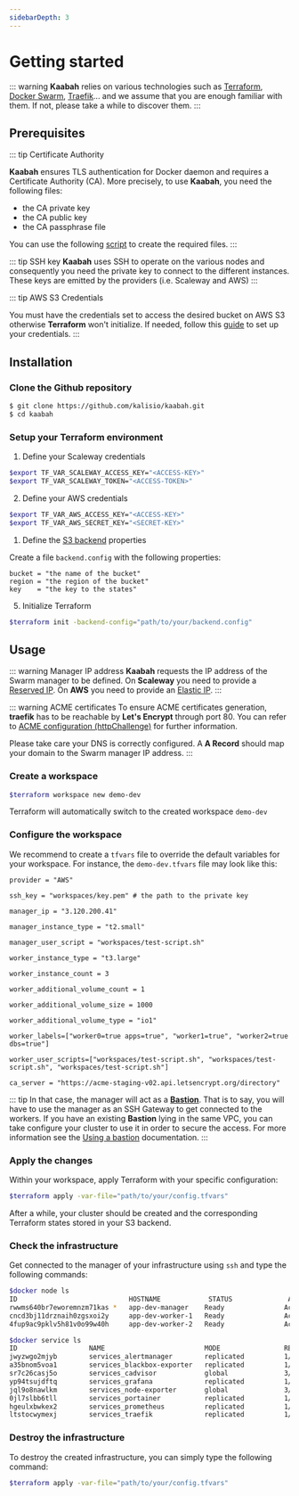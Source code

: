 ```yaml
---
sidebarDepth: 3
---
```


# Getting started

::: warning 
**Kaabah** relies on various technologies such as [Terraform](https://www.terraform.io/), [Docker Swarm](https://docs.docker.com/engine/swarm/), [Traefik](https://portainer.io)... and we assume that you are enough familiar with them. If not, please take a while to discover them.
:::

## Prerequisites

::: tip Certificate Authority

**Kaabah** ensures TLS authentication for Docker daemon and requires a Certificate Authority (CA). More precisely, to use **Kaabah**, you need the following files:
- the CA private key
- the CA public key
- the CA passphrase file

You can use the following [script](https://gist.github.com/cnouguier/c5cb4ba99ad45bced4476e2d175342a1) to create the required files. 
:::

::: tip SSH key
**Kaabah** uses SSH to operate on the various nodes and consequently you need the private key to connect to the different instances. These keys are emitted by the providers (i.e. Scaleway and AWS)
:::

::: tip AWS S3 Credentials

You must have the credentials set to access the desired bucket on AWS S3 otherwise **Terraform** won't initialize. 
If needed, follow this [guide](https://docs.aws.amazon.com/sdk-for-java/v1/developer-guide/setup-credentials.html) to set up your credentials. 
::: 

## Installation

### Clone the Github repository

```bash
$ git clone https://github.com/kalisio/kaabah.git
$ cd kaabah
```

### Setup your Terraform environment

1. Define your Scaleway credentials

```bash
$export TF_VAR_SCALEWAY_ACCESS_KEY="<ACCESS-KEY>"
$export TF_VAR_SCALEWAY_TOKEN="<ACCESS-TOKEN>" 
```

2. Define your AWS credentials

```bash
$export TF_VAR_AWS_ACCESS_KEY="<ACCESS-KEY>"
$export TF_VAR_AWS_SECRET_KEY="<SECRET-KEY>" 
```

1. Define the [S3 backend](https://www.terraform.io/docs/backends/types/s3.html) properties 

Create a file `backend.config` with the following properties:
```
bucket = "the name of the bucket"
region = "the region of the bucket"
key    = "the key to the states"
```

5. Initialize Terraform

```bash
$terraform init -backend-config="path/to/your/backend.config"
```

## Usage

::: warning Manager IP address
**Kaabah** requests the IP address of the Swarm manager to be defined. On **Scaleway** you need to provide a [Reserved IP](https://www.scaleway.com/docs/deal-with-private-reserved-ips/#-Create-and-attach-a-reserved-IP-address). On **AWS** you need to provide an [Elastic IP](https://docs.aws.amazon.com/AWSEC2/latest/UserGuide/elastic-ip-addresses-eip.html). 
:::

::: warning ACME certificates
To ensure ACME certificates generation, **traefik** has to be reachable by **Let's Encrypt** through port 80. You can refer to [ACME configuration (httpChallenge)](https://docs.traefik.io/configuration/acme/#httpchallenge) for further information. 

Please take care your DNS is correctly configured. A **A Record** should map your domain to the Swarm manager IP address.
:::

### Create a workspace

```bash
$terraform workspace new demo-dev
```

Terraform will automatically switch to the created workspace `demo-dev`

### Configure the workspace

We recommend to create a `tfvars` file to override the default variables for your workspace. For instance, the `demo-dev.tfvars` file may look like this:

```text
provider = "AWS"

ssh_key = "workspaces/key.pem" # the path to the private key

manager_ip = "3.120.200.41"

manager_instance_type = "t2.small"

manager_user_script = "workspaces/test-script.sh"

worker_instance_type = "t3.large"

worker_instance_count = 3

worker_additional_volume_count = 1

worker_additional_volume_size = 1000

worker_additional_volume_type = "io1"

worker_labels=["worker0=true apps=true", "worker1=true", "worker2=true dbs=true"]

worker_user_scripts=["workspaces/test-script.sh", "workspaces/test-script.sh", "workspaces/test-script.sh"]

ca_server = "https://acme-staging-v02.api.letsencrypt.org/directory"
```

::: tip
In that case, the manager will act as a [**Bastion**](https://en.wikipedia.org/wiki/Bastion_host). That is to say, you will have to use the 
manager as an SSH Gateway to get connected to the workers. If you have an existing **Bastion** lying in the same VPC, you can take configure your cluster to use it in order to secure the access.
For more information see the [Using a bastion](./advanced-usage.md#using-a-bastion) documentation.
:::

### Apply the changes

Within your workspace, apply Terraform with your specific configuration:

```bash
$terraform apply -var-file="path/to/your/config.tfvars"
```

After a while, your cluster should be created and the corresponding Terraform states stored in your S3 backend.

### Check the infrastructure

Get connected to the manager of your infrastructure using `ssh` and type the following commands:

```bash
$docker node ls
ID                            HOSTNAME            STATUS              AVAILABILITY        MANAGER STATUS      ENGINE VERSION
rwwms640br7eworemnzm71kas *   app-dev-manager    Ready               Active              Leader              18.03.1-ce
cncd3bj11drznaih0zgsxoi2y     app-dev-worker-1   Ready               Active                                  18.03.1-ce
4fup9ac9pklv5h81v0o99w40h     app-dev-worker-2   Ready               Active                                  18.03.1-ce
```

```bash
$docker service ls
ID                  NAME                         MODE                REPLICAS            IMAGE                           PORTS
jwyzwgo2mjyb        services_alertmanager        replicated          1/1                 prom/alertmanager:latest
a35bnom5voa1        services_blackbox-exporter   replicated          1/1                 prom/blackbox-exporter:latest
sr7c26casj5o        services_cadvisor            global              3/3                 google/cadvisor:latest          *:8081->8080/tcp
yp94tsujdftq        services_grafana             replicated          1/1                 grafana/grafana:latest
jql9o8nawlkm        services_node-exporter       global              3/3                 prom/node-exporter:latest
0jl7slbb6tll        services_portainer           replicated          1/1                 portainer/portainer:latest
hgeulxbwkex2        services_prometheus          replicated          1/1                 prom/prometheus:latest
ltstocwymexj        services_traefik             replicated          1/1                 traefik:latest
```

### Destroy the infrastructure

To destroy the created infrastructure, you can simply type the following command:

```bash
$terraform apply -var-file="path/to/your/config.tfvars"
```